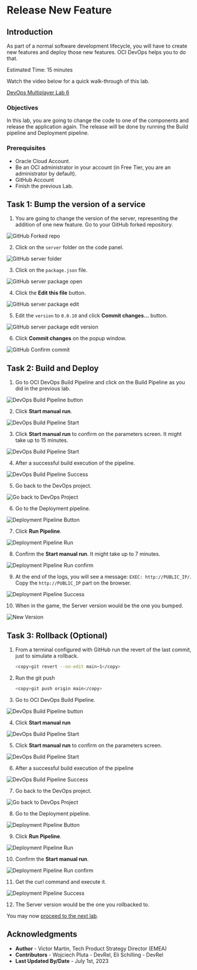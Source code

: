 # Release New Feature

## Introduction

As part of a normal software development lifecycle, you will have to create new features and deploy those new features. OCI DevOps helps you to do that.

Estimated Time: 15 minutes

Watch the video below for a quick walk-through of this lab.

[DevOps Multiplayer Lab 6](videohub:1_09xwssfx)

### Objectives

In this lab, you are going to change the code to one of the components and release the application again. The release will be done by running the Build pipeline and Deployment pipeline.

### Prerequisites

- Oracle Cloud Account.
- Be an OCI administrator in your account (in Free Tier, you are an administrator by default).
- GitHub Account
- Finish the previous Lab.

## Task 1: Bump the version of a service

1. You are going to change the version of the server, representing the addition of one new feature. Go to your GitHub forked repository.

  ![GitHub Forked repo](./images/github-forked-repo.png)

2. Click on the `server` folder on the code panel.

  ![GitHub server folder](./images/github-server-folder.png)

3. Click on the `package.json` file.

  ![GitHub server package open](./images/github-server-package-open.png)

4. Click the **Edit this file** button.

  ![GitHub server package edit](./images/github-server-package-edit.png)

5. Edit the `version` to `0.0.10` and click **Commit changes...** button.

  ![GitHub server package edit version](./images/github-server-package-edit-version.png)

6. Click **Commit changes** on the popup window.

  ![GitHub Confirm commit](./images/github-commit-form.png)

## Task 2: Build and Deploy

1. Go to OCI DevOps Build Pipeline and click on the Build Pipeline as you did in the previous lab.

  ![DevOps Build Pipeline button](./images/devops-build-pipeline-button.png)

2. Click **Start manual run**.

  ![DevOps Build Pipeline Start ](./images/devops-build-pipeline-start.png)

3. Click **Start manual run** to confirm on the parameters screen. It might take up to 15 minutes.

  ![DevOps Build Pipeline Start ](./images/devops-build-pipeline-start-run.png)

4. After a successful build execution of the pipeline.

  ![DevOps Build Pipeline Success](./images/devops-build-pipeline-success.png)

5. Go back to the DevOps project.

  ![Go back to DevOps Project](./images/back-to-project.png)

6. Go to the Deployment pipeline.

  ![Deployment Pipeline Button](./images/deployment-pipeline-button.png)

7. Click **Run Pipeline**.

  ![Deployment Pipeline Run](./images/deployment-pipeline-run.png)

8. Confirm the **Start manual run**. It might take up to 7 minutes.

  ![Deployment Pipeline Run confirm](./images/deployment-pipeline-run-confirm.png)

9. At the end of the logs, you will see a message: `EXEC: http://PUBLIC_IP/`. Copy the `http://PUBLIC_IP` part on the browser.

  ![Deployment Pipeline Success](./images/deployment-pipeline-success.png)

10. When in the game, the Server version would be the one you bumped.

  ![New Version](./images/new-version.png)

## Task 3: Rollback (Optional)

1. From a terminal configured with GitHub run the revert of the last commit, just to simulate a rollback.

    ```bash
    <copy>git revert --no-edit main~1</copy>
    ```

2. Run the git push

    ```bash
    <copy>git push origin main</copy>
    ```

3. Go to OCI DevOps Build Pipeline.

  ![DevOps Build Pipeline button](./images/devops-build-pipeline-button.png)

4. Click **Start manual run**

  ![DevOps Build Pipeline Start ](./images/devops-build-pipeline-start.png)

5. Click **Start manual run** to confirm on the parameters screen.

  ![DevOps Build Pipeline Start ](./images/devops-build-pipeline-start-run.png)

6. After a successful build execution of the pipeline

  ![DevOps Build Pipeline Success](./images/devops-build-pipeline-success.png)

7. Go back to the DevOps project.

  ![Go back to DevOps Project](./images/back-to-project.png)

8. Go to the Deployment pipeline.

  ![Deployment Pipeline Button](./images/deployment-pipeline-button.png)

9. Click **Run Pipeline**.

  ![Deployment Pipeline Run](./images/deployment-pipeline-run.png)

10. Confirm the **Start manual run**.

  ![Deployment Pipeline Run confirm](./images/deployment-pipeline-run-confirm.png)

11. Get the curl command and execute it.

  ![Deployment Pipeline Success](./images/deployment-pipeline-success.png)

12. The Server version would be the one you rollbacked to.

You may now [proceed to the next lab](#next).

## Acknowledgments

* **Author** - Victor Martin, Tech Product Strategy Director (EMEA)
* **Contributors** - Wojciech Pluta - DevRel, Eli Schilling - DevRel
* **Last Updated By/Date** - July 1st, 2023